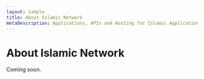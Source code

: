 ```yaml
---
layout: simple
title: About Islamic Network
metaDescription: Applications, APIs and Hosting for Islamic Applications
---
```


# About Islamic Network

Coming soon.